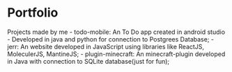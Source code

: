 # Portfolio
Projects made by me
    - todo-mobile: An To Do app created in android studio
        - Developed in java and python for connection to Postgrees Database;
    - jerr: An website developed in JavaScript using libraries like ReactJS, MoleculerJS, MantineJS;
    - plugin-minecraft: An minecraft-plugin developed in Java with connection to SQLite database(just for fun);
